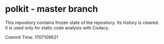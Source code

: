 # polkit - master branch

This repository contains frozen state of the repository.
Its history is cleared. It is used only for static code
analysis with Codacy.

Commit Time: 1707109621
